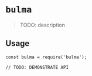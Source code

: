 # `bulma`

> TODO: description

## Usage

```
const bulma = require('bulma');

// TODO: DEMONSTRATE API
```
